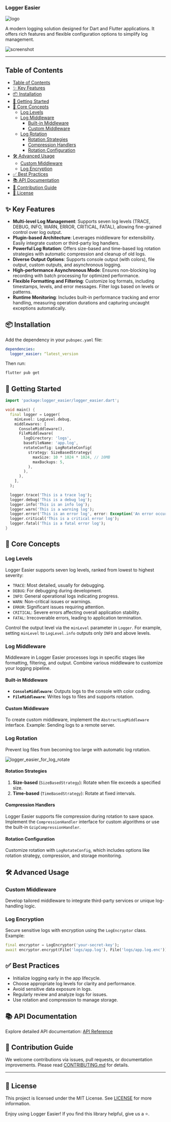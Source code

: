 ### Logger Easier

![logo](https://raw.githubusercontent.com/jacklee1995/flutter_logger_easier/refs/heads/master/images/logo.png)

A modern logging solution designed for Dart and Flutter applications. It offers rich features and flexible configuration options to simplify log management.

![screenshot](https://raw.githubusercontent.com/jacklee1995/flutter_logger_easier/refs/heads/master/images/screenshot.png)

---

## Table of Contents

- [Table of Contents](#table-of-contents)
- [✨ Key Features](#-key-features)
- [📦 Installation](#-installation)
- [🚀 Getting Started](#-getting-started)
- [📖 Core Concepts](#-core-concepts)
  - [Log Levels](#log-levels)
  - [Log Middleware](#log-middleware)
    - [Built-in Middleware](#built-in-middleware)
    - [Custom Middleware](#custom-middleware)
  - [Log Rotation](#log-rotation)
    - [Rotation Strategies](#rotation-strategies)
    - [Compression Handlers](#compression-handlers)
    - [Rotation Configuration](#rotation-configuration)
- [🛠️ Advanced Usage](#️-advanced-usage)
  - [Custom Middleware](#custom-middleware-1)
  - [Log Encryption](#log-encryption)
- [✅ Best Practices](#-best-practices)
- [📚 API Documentation](#-api-documentation)
- [👏 Contribution Guide](#-contribution-guide)
- [📜 License](#-license)



## ✨ Key Features

- **Multi-level Log Management**: Supports seven log levels (TRACE, DEBUG, INFO, WARN, ERROR, CRITICAL, FATAL), allowing fine-grained control over log output.
- **Plugin-based Architecture**: Leverages middleware for extensibility. Easily integrate custom or third-party log handlers.
- **Powerful Log Rotation**: Offers size-based and time-based log rotation strategies with automatic compression and cleanup of old logs.
- **Diverse Output Options**: Supports console output (with colors), file output, custom outputs, and asynchronous logging.
- **High-performance Asynchronous Mode**: Ensures non-blocking log recording with batch processing for optimized performance.
- **Flexible Formatting and Filtering**: Customize log formats, including timestamps, levels, and error messages. Filter logs based on levels or patterns.
- **Runtime Monitoring**: Includes built-in performance tracking and error handling, measuring operation durations and capturing uncaught exceptions automatically.



## 📦 Installation

Add the dependency in your `pubspec.yaml` file:

```yaml
dependencies:
  logger_easier: ^latest_version
```

Then run:

```bash
flutter pub get
```



## 🚀 Getting Started

```dart
import 'package:logger_easier/logger_easier.dart';

void main() {
  final logger = Logger(
    minLevel: LogLevel.debug,
    middlewares: [
      ConsoleMiddleware(),
      FileMiddleware(
        logDirectory: 'logs',
        baseFileName: 'app.log',
        rotateConfig: LogRotateConfig(
          strategy: SizeBasedStrategy(
            maxSize: 10 * 1024 * 1024, // 10MB
            maxBackups: 5,
          ),
        ),
      ),
    ],
  );

  logger.trace('This is a trace log');
  logger.debug('This is a debug log');
  logger.info('This is an info log');
  logger.warn('This is a warning log');
  logger.error('This is an error log', error: Exception('An error occurred'));
  logger.critical('This is a critical error log');
  logger.fatal('This is a fatal error log');
}
```



## 📖 Core Concepts

### Log Levels

Logger Easier supports seven log levels, ranked from lowest to highest severity:

- `TRACE`: Most detailed, usually for debugging.
- `DEBUG`: For debugging during development.
- `INFO`: General operational logs indicating progress.
- `WARN`: Non-critical issues or warnings.
- `ERROR`: Significant issues requiring attention.
- `CRITICAL`: Severe errors affecting overall application stability.
- `FATAL`: Irrecoverable errors, leading to application termination.

Control the output level via the `minLevel` parameter in `Logger`. For example, setting `minLevel` to `LogLevel.info` outputs only `INFO` and above levels.



### Log Middleware

Middleware in Logger Easier processes logs in specific stages like formatting, filtering, and output. Combine various middleware to customize your logging pipeline.

#### Built-in Middleware

- **`ConsoleMiddleware`**: Outputs logs to the console with color coding.
- **`FileMiddleware`**: Writes logs to files and supports rotation.

#### Custom Middleware

To create custom middleware, implement the `AbstractLogMiddleware` interface. Example: Sending logs to a remote server.



### Log Rotation

Prevent log files from becoming too large with automatic log rotation. 

![logger_easier_for_log_rotate](https://raw.githubusercontent.com/jacklee1995/flutter_logger_easier/refs/heads/master/images/logger_easier_for_log_rotate.gif)

#### Rotation Strategies

1. **Size-based** (`SizeBasedStrategy`): Rotate when file exceeds a specified size.
2. **Time-based** (`TimeBasedStrategy`): Rotate at fixed intervals.

#### Compression Handlers

Logger Easier supports file compression during rotation to save space. Implement the `CompressionHandler` interface for custom algorithms or use the built-in `GzipCompressionHandler`.

#### Rotation Configuration

Customize rotation with `LogRotateConfig`, which includes options like rotation strategy, compression, and storage monitoring.



## 🛠️ Advanced Usage

### Custom Middleware

Develop tailored middleware to integrate third-party services or unique log-handling logic.

### Log Encryption

Secure sensitive logs with encryption using the `LogEncryptor` class. Example:

```dart
final encryptor = LogEncryptor('your-secret-key');
await encryptor.encrypt(File('logs/app.log'), File('logs/app.log.enc'));
```

## ✅ Best Practices

- Initialize logging early in the app lifecycle.
- Choose appropriate log levels for clarity and performance.
- Avoid sensitive data exposure in logs.
- Regularly review and analyze logs for issues.
- Use rotation and compression to manage storage.


## 📚 API Documentation

Explore detailed API documentation: [API Reference](https://pub.dev/documentation/logger_easier/latest/)


## 👏 Contribution Guide

We welcome contributions via issues, pull requests, or documentation improvements. Please read [CONTRIBUTING.md](https://github.com/jacklee1995/flutter_logger_easier/blob/master/CONTRIBUTING.md) for details.

---

## 📜 License

This project is licensed under the MIT License. See [LICENSE](https://github.com/jacklee1995/flutter_logger_easier/blob/master/LICENSE) for more information.

Enjoy using Logger Easier! If you find this library helpful, give us a ⭐️.